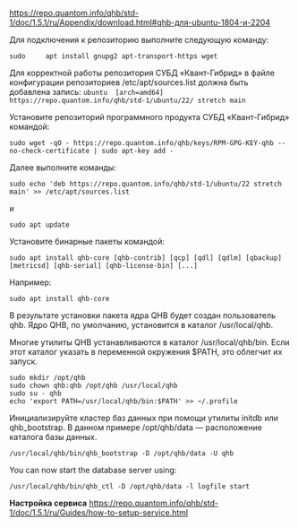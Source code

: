 https://repo.quantom.info/qhb/std-1/doc/1.5.1/ru/Appendix/download.html#qhb-для-ubuntu-1804-и-2204

Для подключения к репозиторию выполните следующую команду:

    sudo     apt install gnupg2 apt-transport-https wget

Для корректной работы репозитория СУБД «Квант-Гибрид» в файле конфигурации репозиториев /etc/apt/sources.list должна быть добавлена запись:
`ubuntu  [arch=amd64] https://repo.quantom.info/qhb/std-1/ubuntu/22/ stretch main`

Установите репозиторий программного продукта СУБД «Квант-Гибрид» командой:

    sudo wget -qO - https://repo.quantom.info/qhb/keys/RPM-GPG-KEY-qhb --no-check-certificate | sudo apt-key add -

Далее выполните команды:

    sudo echo 'deb https://repo.quantom.info/qhb/std-1/ubuntu/22 stretch main' >> /etc/apt/sources.list

и

    sudo apt update

Установите бинарные пакеты командой:

    sudo apt install qhb-core [qhb-contrib] [qcp] [qdl] [qdlm] [qbackup] [metricsd] [qhb-serial] [qhb-license-bin] [...]

Например:

    sudo apt install qhb-core

В результате установки пакета ядра QHB будет создан пользователь qhb. Ядро QHB, по умолчанию, установится в каталог /usr/local/qhb.

Многие утилиты QHB устанавливаются в каталог /usr/local/qhb/bin. Если этот каталог указать в переменной окружения $PATH, это облегчит их запуск.
    
    sudo mkdir /opt/qhb
    sudo chown qhb:qhb /opt/qhb /usr/local/qhb
    sudo su - qhb
    echo 'export PATH=/usr/local/qhb/bin:$PATH' >> ~/.profile

Инициализируйте кластер баз данных при помощи утилиты initdb или qhb_bootstrap. В данном примере /opt/qhb/data — расположение каталога базы данных.

    /usr/local/qhb/bin/qhb_bootstrap -D /opt/qhb/data -U qhb

 You can now start the database server using:

    /usr/local/qhb/bin/qhb_ctl -D /opt/qhb/data -l logfile start

**Настройка сервиса**
https://repo.quantom.info/qhb/std-1/doc/1.5.1/ru/Guides/how-to-setup-service.html
